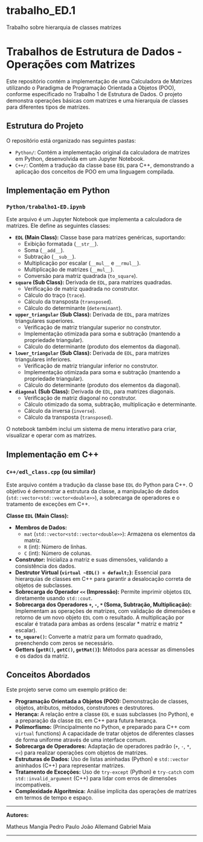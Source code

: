 # trabalho_ED.1
Trabalho sobre hierarquia de classes matrizes
# Trabalhos de Estrutura de Dados - Operações com Matrizes

Este repositório contém a implementação de uma Calculadora de Matrizes utilizando o Paradigma de Programação Orientada a Objetos (POO), conforme especificado no Trabalho 1 de Estrutura de Dados. O projeto demonstra operações básicas com matrizes e uma hierarquia de classes para diferentes tipos de matrizes.

## Estrutura do Projeto

O repositório está organizado nas seguintes pastas:

* `Python/`: Contém a implementação original da calculadora de matrizes em Python, desenvolvida em um Jupyter Notebook.
* `C++/`: Contém a tradução da classe base `EDL` para C++, demonstrando a aplicação dos conceitos de POO em uma linguagem compilada.

## Implementação em Python

### `Python/trabalho1-ED.ipynb`

Este arquivo é um Jupyter Notebook que implementa a calculadora de matrizes. Ele define as seguintes classes:

* **`EDL` (Main Class):** Classe base para matrizes genéricas, suportando:
    * Exibição formatada (`__str__`).
    * Soma (`__add__`).
    * Subtração (`__sub__`).
    * Multiplicação por escalar (`__mul__` e `__rmul__`).
    * Multiplicação de matrizes (`__mul__`).
    * Conversão para matriz quadrada (`to_square`).
* **`square` (Sub Class):** Derivada de `EDL`, para matrizes quadradas.
    * Verificação de matriz quadrada no construtor.
    * Cálculo do traço (`trace`).
    * Cálculo da transposta (`transposed`).
    * Cálculo do determinante (`determinant`).
* **`upper_triangular` (Sub Class):** Derivada de `EDL`, para matrizes triangulares superiores.
    * Verificação de matriz triangular superior no construtor.
    * Implementação otimizada para soma e subtração (mantendo a propriedade triangular).
    * Cálculo do determinante (produto dos elementos da diagonal).
* **`lower_triangular` (Sub Class):** Derivada de `EDL`, para matrizes triangulares inferiores.
    * Verificação de matriz triangular inferior no construtor.
    * Implementação otimizada para soma e subtração (mantendo a propriedade triangular).
    * Cálculo do determinante (produto dos elementos da diagonal).
* **`diagonal` (Sub Class):** Derivada de `EDL`, para matrizes diagonais.
    * Verificação de matriz diagonal no construtor.
    * Cálculo otimizado da soma, subtração, multiplicação e determinante.
    * Cálculo da inversa (`inverse`).
    * Cálculo da transposta (`transposed`).

O notebook também inclui um sistema de menu interativo para criar, visualizar e operar com as matrizes.


## Implementação em C++

### `C++/edl_class.cpp` (ou similar)

Este arquivo contém a tradução da classe base `EDL` do Python para C++. O objetivo é demonstrar a estrutura da classe, a manipulação de dados (`std::vector<std::vector<double>>`), a sobrecarga de operadores e o tratamento de exceções em C++.

**Classe `EDL` (Main Class):**

* **Membros de Dados:**
    * `mat` (`std::vector<std::vector<double>>`): Armazena os elementos da matriz.
    * `R` (int): Número de linhas.
    * `C` (int): Número de colunas.
* **Construtor:** Inicializa a matriz e suas dimensões, validando a consistência dos dados.
* **Destrutor Virtual (`virtual ~EDL() = default;`):** Essencial para hierarquias de classes em C++ para garantir a desalocação correta de objetos de subclasses.
* **Sobrecarga do Operador `<<` (Impressão):** Permite imprimir objetos `EDL` diretamente usando `std::cout`.
* **Sobrecarga dos Operadores `+`, `-`, `*` (Soma, Subtração, Multiplicação):** Implementam as operações de matrizes, com validação de dimensões e retorno de um novo objeto `EDL` com o resultado. A multiplicação por escalar é tratada para ambas as ordens (escalar * matriz e matriz * escalar).
* **`to_square()`:** Converte a matriz para um formato quadrado, preenchendo com zeros se necessário.
* **Getters (`getR()`, `getC()`, `getMat()`):** Métodos para acessar as dimensões e os dados da matriz.



## Conceitos Abordados

Este projeto serve como um exemplo prático de:

* **Programação Orientada a Objetos (POO):** Demonstração de classes, objetos, atributos, métodos, construtores e destrutores.
* **Herança:** A relação entre a classe `EDL` e suas subclasses (no Python), e a preparação da classe `EDL` em C++ para futura herança.
* **Polimorfismo:** (Principalmente no Python, e preparado para C++ com `virtual` functions) A capacidade de tratar objetos de diferentes classes de forma uniforme através de uma interface comum.
* **Sobrecarga de Operadores:** Adaptação de operadores padrão (`+`, `-`, `*`, `<<`) para realizar operações com objetos de matrizes.
* **Estruturas de Dados:** Uso de listas aninhadas (Python) e `std::vector` aninhados (C++) para representar matrizes.
* **Tratamento de Exceções:** Uso de `try-except` (Python) e `try-catch` com `std::invalid_argument` (C++) para lidar com erros de dimensões incompatíveis.
* **Complexidade Algorítmica:** Análise implícita das operações de matrizes em termos de tempo e espaço.

---

**Autores:**

Matheus Mangia
Pedro Paulo
João Allemand
Gabriel Maia


---
